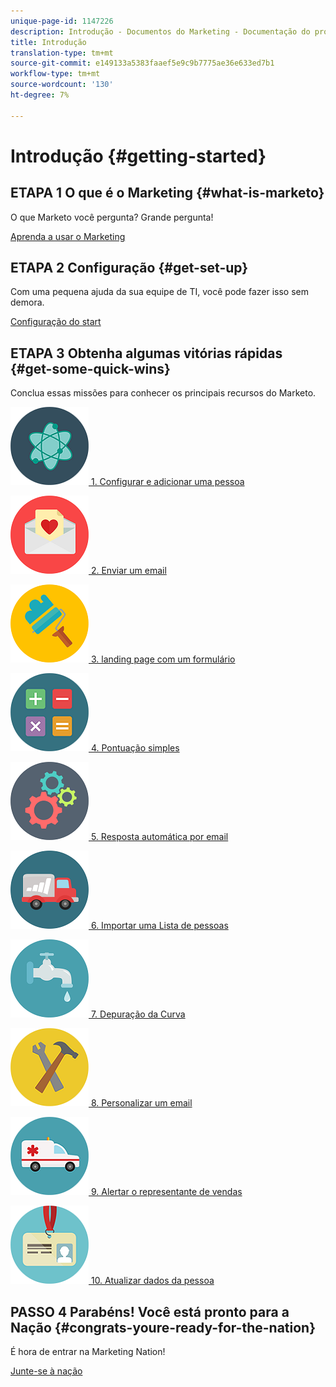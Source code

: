 ```yaml
---
unique-page-id: 1147226
description: Introdução - Documentos do Marketing - Documentação do produto
title: Introdução
translation-type: tm+mt
source-git-commit: e149133a5383faaef5e9c9b7775ae36e633ed7b1
workflow-type: tm+mt
source-wordcount: '130'
ht-degree: 7%

---
```



# Introdução {#getting-started}

## ETAPA 1 O que é o Marketing {#what-is-marketo}

O que Marketo você pergunta? Grande pergunta!

[Aprenda a usar o Marketing](/help/marketo/getting-started/what-is-marketo.md)

## ETAPA 2 Configuração {#get-set-up}

Com uma pequena ajuda da sua equipe de TI, você pode fazer isso sem demora.

[Configuração do start](/help/marketo/getting-started/setup-steps.md)

## ETAPA 3 Obtenha algumas vitórias rápidas {#get-some-quick-wins}

Conclua essas missões para conhecer os principais recursos do Marketo.

[![](/help/marketo/getting-started/assets/getting-started-1.png) 1. Configurar e adicionar uma pessoa](https://docs.marketo.com/pages/viewpage.action?pageId=2359351)

[![](/help/marketo/getting-started/assets/getting-started-2.png) 2. Enviar um email](getting-started/quick-wins/send-an-email.md)

[![](/help/marketo/getting-started/assets/getting-started-3.png) 3. landing page com um formulário](getting-started/quick-wins/landing-page-with-a-form.md)

[![](/help/marketo/getting-started/assets/getting-started-4.png) 4. Pontuação simples](getting-started/quick-wins/simple-scoring.md)

[![](/help/marketo/getting-started/assets/getting-started-5.png) 5. Resposta automática por email](getting-started/quick-wins/email-auto-response.md)

[![](/help/marketo/getting-started/assets/getting-started-6.png) 6. Importar uma Lista de pessoas](getting-started/quick-wins/import-a-list-of-people.md)

[![](/help/marketo/getting-started/assets/getting-started-7.png) 7. Depuração da Curva](getting-started/quick-wins/drip-drip-nurture.md)

[![](/help/marketo/getting-started/assets/getting-started-8.png) 8. Personalizar um email](getting-started/quick-wins/personalize-an-email.md)

[![](/help/marketo/getting-started/assets/getting-started-9.png) 9. Alertar o representante de vendas](getting-started/quick-wins/alert-the-sales-rep.md)

[![](/help/marketo/getting-started/assets/getting-started-10.png) 10. Atualizar dados da pessoa](getting-started/quick-wins/update-person-data.md)

## PASSO 4 Parabéns! Você está pronto para a Nação  {#congrats-youre-ready-for-the-nation}

É hora de entrar na Marketing Nation!

[Junte-se à nação](https://nation.marketo.com)
